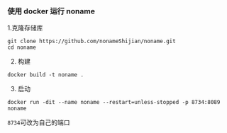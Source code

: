 ### 使用 docker 运行 noname

1.克隆存储库

```shell
git clone https://github.com/nonameShijian/noname.git
cd noname
```

2. 构建

```shell
docker build -t noname .
```

3. 启动

```shell
docker run -dit --name noname --restart=unless-stopped -p 8734:8089  noname
```

`8734`可改为自己的端口
